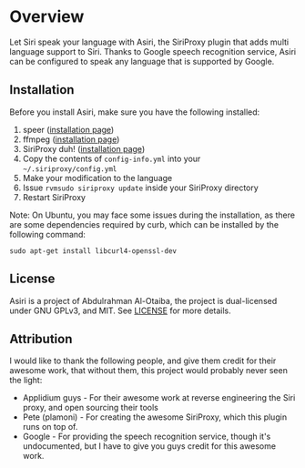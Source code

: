 # Overview
Let Siri speak your language with Asiri, the SiriProxy plugin that adds multi language support to Siri. Thanks to Google speech recognition service, Asiri can be configured to speak any language that is supported by Google.

## Installation
Before you install Asiri, make sure you have the following installed:

1. speer ([installation page](https://github.com/alotaiba/speer))
1. ffmpeg ([installation page](http://ffmpeg.org/))
1. SiriProxy duh! ([installation page](https://github.com/plamoni/SiriProxy))
1. Copy the contents of `config-info.yml` into your `~/.siriproxy/config.yml`
1. Make your modification to the language
1. Issue `rvmsudo siriproxy update` inside your SiriProxy directory
1. Restart SiriProxy

Note: On Ubuntu, you may face some issues during the installation, as there are some dependencies required by curb, which can be installed by the following command:

    sudo apt-get install libcurl4-openssl-dev

## License
Asiri is a project of Abdulrahman Al-Otaiba, the project is dual-licensed under GNU GPLv3, and MIT. See [LICENSE](https://github.com/alotaiba/SiriProxy-Asiri/blob/master/LICENSE) for more details.

## Attribution
I would like to thank the following people, and give them credit for their awesome work, that without them, this project would probably never seen the light:

* Applidium guys - For their awesome work at reverse engineering the Siri proxy, and open sourcing their tools
* Pete (plamoni) - For creating the awesome SiriProxy, which this plugin runs on top of.
* Google - For providing the speech recognition service, though it's undocumented, but I have to give you guys credit for this awesome work.